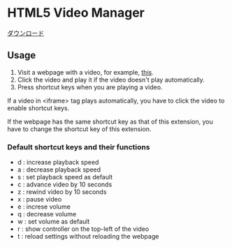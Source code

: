 <h1>HTML5 Video Manager</h1>
<a href="https://microsoftedge.microsoft.com/addons/detail/afmgoimoifomnlifnmkenmdhhlmfnhon" target="_blank"
            rel="noopener noreferrer">ダウンロード</a>
<h2>Usage</h2>
            <div>
                <ol>
                    <li>Visit a webpage with a video, for example, <a href="https://www.youtube.com/watch?v=3P8PQ6uR1SE"
                            target="_blank" rel="noopener noreferrer">this</a>.</li>
                    <li>Click the video and play it if the video doesn't play automatically.</li>
                    <li>Press shortcut keys when you are playing a video.</li>
                </ol>
                <p>If a video in &lt;iframe&gt; tag plays automatically, you have to click the video to enable shortcut
                    keys.</p>
                <p>If the webpage has the same shortcut key as that of this extension, you have to change the shortcut
                    key
                    of this extension.</p>
                <h3>Default shortcut keys and their functions</h3>
                <ul>
                    <li>d : increase playback speed</li>
                    <li>a : decrease playback speed</li>
                    <li>s : set playback speed as default</li>
                    <li>c : advance video by 10 seconds</li>
                    <li>z : rewind video by 10 seconds</li>
                    <li>x : pause video</li>
                    <li>e : increse volume</li>
                    <li>q : decrease volume</li>
                    <li>w : set volume as default</li>
                    <li>r : show controller on the top-left of the video</li>
                    <li>t : reload settings without reloading the webpage</li>
                </ul>
            </div>
